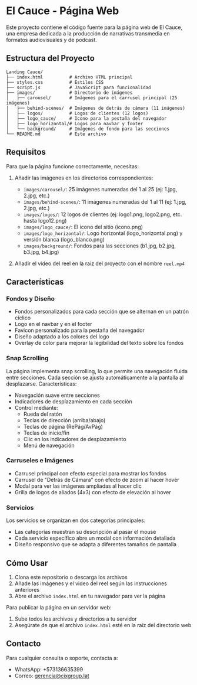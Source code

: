 # El Cauce - Página Web

Este proyecto contiene el código fuente para la página web de El Cauce, una empresa dedicada a la producción de narrativas transmedia en formatos audiovisuales y de podcast.

## Estructura del Proyecto

```
Landing Cauce/
├── index.html          # Archivo HTML principal
├── styles.css          # Estilos CSS
├── script.js           # JavaScript para funcionalidad
├── images/             # Directorio de imágenes
│   ├── carousel/       # Imágenes para el carrusel principal (25 imágenes)
│   ├── behind-scenes/  # Imágenes de detrás de cámara (11 imágenes)
│   ├── logos/          # Logos de clientes (12 logos)
│   ├── logo_cauce/     # Icono para la pestaña del navegador
│   ├── logo_horizontal/# Logos para navbar y footer
│   └── background/     # Imágenes de fondo para las secciones
└── README.md           # Este archivo
```

## Requisitos

Para que la página funcione correctamente, necesitas:

1. Añadir las imágenes en los directorios correspondientes:
   - `images/carousel/`: 25 imágenes numeradas del 1 al 25 (ej: 1.jpg, 2.jpg, etc.)
   - `images/behind-scenes/`: 11 imágenes numeradas del 1 al 11 (ej: 1.jpg, 2.jpg, etc.)
   - `images/logos/`: 12 logos de clientes (ej: logo1.png, logo2.png, etc. hasta logo12.png)
   - `images/logo_cauce/`: El icono del sitio (icono.png)
   - `images/logo_horizontal/`: Logo horizontal (logo_horizontal.png) y versión blanca (logo_blanco.png)
   - `images/background/`: Fondos para las secciones (b1.jpg, b2.jpg, b3.jpg, b4.jpg)

2. Añadir el video del reel en la raíz del proyecto con el nombre `reel.mp4`

## Características

### Fondos y Diseño

- Fondos personalizados para cada sección que se alternan en un patrón cíclico
- Logo en el navbar y en el footer
- Favicon personalizado para la pestaña del navegador
- Diseño adaptado a los colores del logo
- Overlay de color para mejorar la legibilidad del texto sobre los fondos

### Snap Scrolling

La página implementa snap scrolling, lo que permite una navegación fluida entre secciones. Cada sección se ajusta automáticamente a la pantalla al desplazarse. Características:

- Navegación suave entre secciones
- Indicadores de desplazamiento en cada sección
- Control mediante:
  - Rueda del ratón
  - Teclas de dirección (arriba/abajo)
  - Teclas de página (RePág/AvPág)
  - Teclas de inicio/fin
  - Clic en los indicadores de desplazamiento
  - Menú de navegación

### Carruseles e Imágenes

- Carrusel principal con efecto especial para mostrar los fondos
- Carrusel de "Detrás de Cámara" con efecto de zoom al hacer hover
- Modal para ver las imágenes ampliadas al hacer clic
- Grilla de logos de aliados (4x3) con efecto de elevación al hover

### Servicios

Los servicios se organizan en dos categorías principales:
- Las categorías muestran su descripción al pasar el mouse
- Cada servicio específico abre un modal con información detallada
- Diseño responsivo que se adapta a diferentes tamaños de pantalla

## Cómo Usar

1. Clona este repositorio o descarga los archivos
2. Añade las imágenes y el video del reel según las instrucciones anteriores
3. Abre el archivo `index.html` en tu navegador para ver la página

Para publicar la página en un servidor web:
1. Sube todos los archivos y directorios a tu servidor
2. Asegúrate de que el archivo `index.html` esté en la raíz del directorio web

## Contacto

Para cualquier consulta o soporte, contacta a:
- WhatsApp: +573136635399
- Correo: gerencia@cixgroup.lat 
